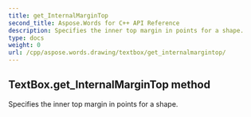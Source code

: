 ```yaml
---
title: get_InternalMarginTop
second_title: Aspose.Words for C++ API Reference
description: Specifies the inner top margin in points for a shape. 
type: docs
weight: 0
url: /cpp/aspose.words.drawing/textbox/get_internalmargintop/
---
```

## TextBox.get_InternalMarginTop method


Specifies the inner top margin in points for a shape. 

